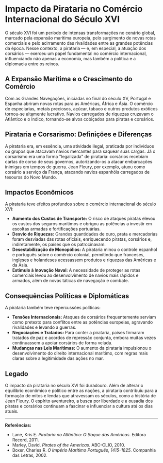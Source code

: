 # Impacto da Pirataria no Comércio Internacional do Século XVI

O século XVI foi um período de intensas transformações no cenário global, marcado pela expansão marítima europeia, pelo surgimento de novas rotas comerciais e pelo acirramento das rivalidades entre as grandes potências da época. Nesse contexto, a pirataria — e, em especial, a atuação dos corsários — exerceu um papel fundamental no comércio internacional, influenciando não apenas a economia, mas também a política e a diplomacia entre os reinos.

## A Expansão Marítima e o Crescimento do Comércio

Com as Grandes Navegações, iniciadas no final do século XV, Portugal e Espanha abriram novas rotas para as Américas, África e Ásia. O comércio de especiarias, metais preciosos, açúcar, tabaco e outros produtos exóticos tornou-se altamente lucrativo. Navios carregados de riquezas cruzavam o Atlântico e o Índico, tornando-se alvos cobiçados para piratas e corsários.

## Pirataria e Corsarismo: Definições e Diferenças

A pirataria era, em essência, uma atividade ilegal, praticada por indivíduos ou grupos que atacavam navios mercantes para saquear suas cargas. Já o corsarismo era uma forma "legalizada" de pirataria: corsários recebiam cartas de corso de seus governos, autorizando-os a atacar embarcações inimigas em tempos de guerra. Jean Fleury, por exemplo, atuou como corsário a serviço da França, atacando navios espanhóis carregados de tesouros do Novo Mundo.

## Impactos Econômicos

A pirataria teve efeitos profundos sobre o comércio internacional do século XVI:

- **Aumento dos Custos de Transporte:** O risco de ataques piratas elevou os custos dos seguros marítimos e obrigou as potências a investir em escoltas armadas e fortificações portuárias.
- **Desvio de Riquezas:** Grandes quantidades de ouro, prata e mercadorias foram desviadas das rotas oficiais, enriquecendo piratas, corsários e, indiretamente, os países que os patrocinavam.
- **Desestabilização de Monopólios:** A pirataria minou o controle espanhol e português sobre o comércio colonial, permitindo que franceses, ingleses e holandeses acessassem produtos e riquezas das Américas e da Ásia.
- **Estímulo à Inovação Naval:** A necessidade de proteger as rotas comerciais levou ao desenvolvimento de navios mais rápidos e armados, além de novas táticas de navegação e combate.

## Consequências Políticas e Diplomáticas

A pirataria também teve repercussões políticas:

- **Tensões Internacionais:** Ataques de corsários frequentemente serviam como pretexto para conflitos entre as potências europeias, agravando rivalidades e levando a guerras.
- **Negociações e Tratados:** Para conter a pirataria, países firmaram tratados de paz e acordos de repressão conjunta, embora muitas vezes continuassem a apoiar corsários de forma velada.
- **Mudanças nas Leis Marítimas:** O aumento da pirataria impulsionou o desenvolvimento do direito internacional marítimo, com regras mais claras sobre a legitimidade das ações no mar.

## Legado

O impacto da pirataria no século XVI foi duradouro. Além de alterar o equilíbrio econômico e político entre as nações, a pirataria contribuiu para a formação de mitos e lendas que atravessam os séculos, como a história de Jean Fleury. O espírito aventureiro, a busca por liberdade e a ousadia dos piratas e corsários continuam a fascinar e influenciar a cultura até os dias atuais.

---

**Referências:**
- Lane, Kris E. _Pirataria no Atlântico: O Saque das Américas_. Editora Record, 2011.
- Marley, David. _Pirates of the Americas_. ABC-CLIO, 2010.
- Boxer, Charles R. _O Império Marítimo Português, 1415-1825_. Companhia das Letras, 2002.